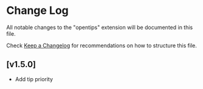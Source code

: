 # Change Log

All notable changes to the "opentips" extension will be documented in this file.

Check [Keep a Changelog](http://keepachangelog.com/) for recommendations on how to structure this file.

## [v1.5.0]

- Add tip priority
